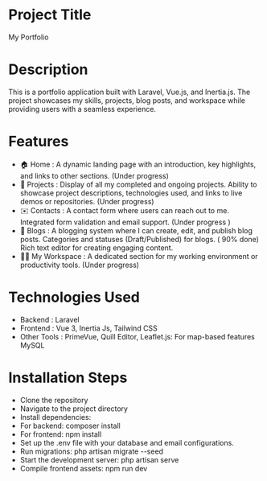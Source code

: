 # Project Title
My Portfolio

# Description
This is a portfolio application built with Laravel, Vue.js, and Inertia.js. The project showcases my skills, projects, blog posts, and workspace while providing users with a seamless experience. 

# Features
- 🏠 Home :
A dynamic landing page with an introduction, key highlights, and links to other sections. (Under progress)
- 💼 Projects :
Display of all my completed and ongoing projects. Ability to showcase project descriptions, technologies used, and links to live demos or repositories. (Under progress)
- ✉️ Contacts :
A contact form where users can reach out to me. Integrated form validation and email support. (Under progress )
- 📝 Blogs :
A blogging system where I can create, edit, and publish blog posts. Categories and statuses (Draft/Published) for blogs. ( 90% done)
Rich text editor for creating engaging content.
- 🧑‍💻 My Workspace :
A dedicated section for my working environment or productivity tools. (Under progress)

# Technologies Used
- Backend :
  Laravel
- Frontend :
Vue 3, Inertia Js, Tailwind CSS
- Other Tools :
PrimeVue, Quill Editor, Leaflet.js: For map-based features 
MySQL

# Installation Steps
- Clone the repository
- Navigate to the project directory
- Install dependencies:
- For backend: composer install
- For frontend: npm install
- Set up the .env file with your database and email configurations.
- Run migrations: php artisan migrate --seed
- Start the development server: php artisan serve
- Compile frontend assets: npm run dev

